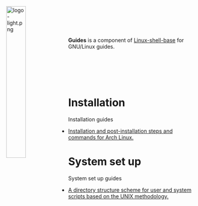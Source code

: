 
<img src='https://raw.githubusercontent.com/linux-shell-base/linux-shell-base/images/logo-light.png' width='32.2%' align='left' alt='logo-light.png'>
<br><br><br><br>

**Guides** is a component of [Linux-shell-base][linux-shell-base] for GNU/Linux guides.
<br><br><br><br><br><br>

# Installation

Installation guides

* [Installation and post-installation steps and commands for Arch Linux.](installation/arch-linux-install-guide.txt)

# System set up

System set up guides

* [A directory structure scheme for user and system scripts based on the UNIX methodology.](system-set-up/directory-structure-scheme.txt)



[linux-shell-base]: https://github.com/linux-shell-base/linux-shell-base
